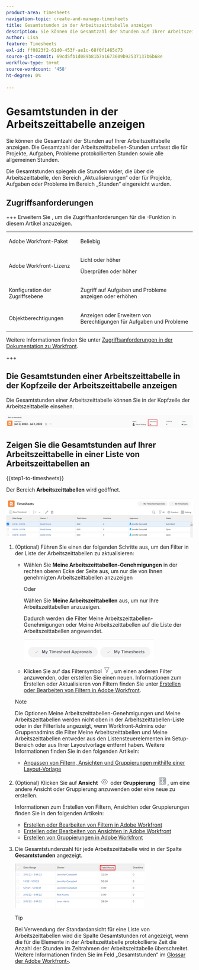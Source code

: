 ```yaml
---
product-area: timesheets
navigation-topic: create-and-manage-timesheets
title: Gesamtstunden in der Arbeitszeittabelle anzeigen
description: Sie können die Gesamtzahl der Stunden auf Ihrer Arbeitszeittabelle anzeigen. Die Gesamtzahl der Arbeitszeittabellen-Stunden umfasst die für Projekte, Aufgaben, Probleme protokollierten Stunden sowie alle allgemeinen Stunden.
author: Lisa
feature: Timesheets
exl-id: ff0823f2-61d0-453f-ae1c-68f0f1465d73
source-git-commit: 69cd5fb1d089b81b7a1673609b92537137b6b68e
workflow-type: tm+mt
source-wordcount: '458'
ht-degree: 0%

---
```


# Gesamtstunden in der Arbeitszeittabelle anzeigen

<!--Audited: 8/2024-->

Sie können die Gesamtzahl der Stunden auf Ihrer Arbeitszeittabelle anzeigen. Die Gesamtzahl der Arbeitszeittabellen-Stunden umfasst die für Projekte, Aufgaben, Probleme protokollierten Stunden sowie alle allgemeinen Stunden.

Die Gesamtstunden spiegeln die Stunden wider, die über die Arbeitszeittabelle, den Bereich „Aktualisierungen“ oder für Projekte, Aufgaben oder Probleme im Bereich „Stunden“ eingereicht wurden.

## Zugriffsanforderungen

+++ Erweitern Sie , um die Zugriffsanforderungen für die -Funktion in diesem Artikel anzuzeigen. 

<table style="table-layout:auto"> 
 <col> 
 <col> 
 <tbody> 
  <tr> 
   <td>Adobe Workfront-Paket</td> 
   <td> <p>Beliebig</p> </td> 
  </tr> 
  <tr> 
   <td>Adobe Workfront-Lizenz</td> 
   <td> <p>Licht oder höher </p>
   <p>Überprüfen oder höher</p> </td> 
  </tr> 
  <tr> 
   <td>Konfiguration der Zugriffsebene</td> 
   <td> <p>Zugriff auf Aufgaben und Probleme anzeigen oder erhöhen</p> </td> 
  </tr> 
  <tr> 
   <td>Objektberechtigungen</td> 
   <td> <p>Anzeigen oder Erweitern von Berechtigungen für Aufgaben und Probleme</p> </td> 
  </tr> 
 </tbody> 
</table>

Weitere Informationen finden Sie unter [Zugriffsanforderungen in der Dokumentation zu Workfront](/help/quicksilver/administration-and-setup/add-users/access-levels-and-object-permissions/access-level-requirements-in-documentation.md).

+++

## Die Gesamtstunden einer Arbeitszeittabelle in der Kopfzeile der Arbeitszeittabelle anzeigen

Die Gesamtstunden einer Arbeitszeittabelle können Sie in der Kopfzeile der Arbeitszeittabelle einsehen.

![](assets/timesheet-total-hours-in-header-highlighted-redesigned.png)

## Zeigen Sie die Gesamtstunden auf Ihrer Arbeitszeittabelle in einer Liste von Arbeitszeittabellen an

{{step1-to-timesheets}}

Der Bereich **Arbeitszeittabellen** wird geöffnet.

![](assets/timesheet-list-one-timesheet-selected-nwe-350x70.png)

1. (Optional) Führen Sie einen der folgenden Schritte aus, um den Filter in der Liste der Arbeitszeittabellen zu aktualisieren:

   * Wählen Sie **Meine Arbeitszeittabellen-Genehmigungen** in der rechten oberen Ecke der Seite aus, um nur die von Ihnen genehmigten Arbeitszeittabellen anzuzeigen

     Oder

     Wählen Sie **Meine Arbeitszeittabellen** aus, um nur Ihre Arbeitszeittabellen anzuzeigen.

     Dadurch werden die Filter Meine Arbeitszeittabellen-Genehmigungen oder Meine Arbeitszeittabellen auf die Liste der Arbeitszeittabellen angewendet.

     ![](assets/my-timesheet-approvals-my-timesheets-pills-on-timesheets-list-nwe-350x58.png)

   * Klicken Sie auf das Filtersymbol ![](assets/filter-nwepng.png) , um einen anderen Filter anzuwenden, oder erstellen Sie einen neuen. Informationen zum Erstellen oder Aktualisieren von Filtern finden Sie unter [Erstellen oder Bearbeiten von Filtern in Adobe Workfront](../../reports-and-dashboards/reports/reporting-elements/create-filters.md).

   >[!NOTE]
   >
   >Die Optionen Meine Arbeitszeittabellen-Genehmigungen und Meine Arbeitszeittabellen werden nicht oben in der Arbeitszeittabellen-Liste oder in der Filterliste angezeigt, wenn Workfront-Admins oder Gruppenadmins die Filter Meine Arbeitszeittabellen und Meine Arbeitszeittabellen entweder aus den Listensteuerelementen im Setup-Bereich oder aus Ihrer Layoutvorlage entfernt haben. Weitere Informationen finden Sie in den folgenden Artikeln:
   >
   >   
   >   
   >   * [Anpassen von Filtern, Ansichten und Gruppierungen mithilfe einer Layout-Vorlage](../../administration-and-setup/customize-workfront/use-layout-templates/customize-fvg-list-controls-layout-template.md)
   >   
   >

1. (Optional) Klicken Sie auf **Ansicht** ![](assets/view-icon.png) oder **Gruppierung** ![](assets/grouping.png), um eine andere Ansicht oder Gruppierung anzuwenden oder eine neue zu erstellen.

   Informationen zum Erstellen von Filtern, Ansichten oder Gruppierungen finden Sie in den folgenden Artikeln:

   * [Erstellen oder Bearbeiten von Filtern in Adobe Workfront](../../reports-and-dashboards/reports/reporting-elements/create-filters.md)
   * [Erstellen oder Bearbeiten von Ansichten in Adobe Workfront](../../reports-and-dashboards/reports/reporting-elements/create-edit-views.md)
   * [Erstellen von Gruppierungen in Adobe Workfront](../../reports-and-dashboards/reports/reporting-elements/create-groupings.md)

1. Die Gesamtstundenzahl für jede Arbeitszeittabelle wird in der Spalte **Gesamtstunden** angezeigt.

   ![](assets/total-hours-column-highlighted-all-timesheets-list-nwe-350x120.png)

   >[!TIP]
   >
   >Bei Verwendung der Standardansicht für eine Liste von Arbeitszeittabellen wird die Spalte Gesamtstunden rot angezeigt, wenn die für die Elemente in der Arbeitszeittabelle protokollierte Zeit die Anzahl der Stunden im Zeitrahmen der Arbeitszeittabelle überschreitet. Weitere Informationen finden Sie im Feld „Gesamtstunden“ im [Glossar der Adobe Workfront-](../../workfront-basics/navigate-workfront/workfront-navigation/workfront-terminology-glossary.md).
